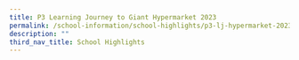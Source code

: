 ```yaml
---
title: P3 Learning Journey to Giant Hypermarket 2023
permalink: /school-information/school-highlights/p3-lj-hypermarket-2023/
description: ""
third_nav_title: School Highlights
---
```

